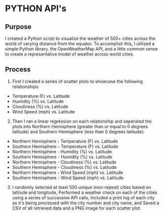 # PYTHON API's
## Purpose
I created a Python script to visualize the weather of 500+ cities across the world of varying distance from the equator. To accomplish this, I utilized a simple Python library, the OpenWeatherMap API, and a little common sense to create a representative model of weather across world cities.

## Process
1. First I created a series of scatter plots to showcase the following relationships:

 * Temperature (F) vs. Latitude
 * Humidity (%) vs. Latitude
 * Cloudiness (%) vs. Latitude
 * Wind Speed (mph) vs. Latitude

2. Then I ran a linear regression on each relationship and seperated the plots into Northern Hemisphere (greater than or equal to 0 degrees latitude) and Southern Hemisphere (less than 0 degrees latitude):

 * Northern Hemisphere - Temperature (F) vs. Latitude
 * Southern Hemisphere - Temperature (F) vs. Latitude
 * Northern Hemisphere - Humidity (%) vs. Latitude
 * Southern Hemisphere - Humidity (%) vs. Latitude
 * Northern Hemisphere - Cloudiness (%) vs. Latitude
 * Southern Hemisphere - Cloudiness (%) vs. Latitude
 * Northern Hemisphere - Wind Speed (mph) vs. Latitude
 * Southern Hemisphere - Wind Speed (mph) vs. Latitude

3. I randomly selected at least 500 unique (non-repeat) cities based on latitude and longitude,
Performed a weather check on each of the cities using a series of successive API calls,
Included a print log of each city as it's being processed with the city number and city name, and
Saved a CSV of all retrieved data and a PNG image for each scatter plot.
